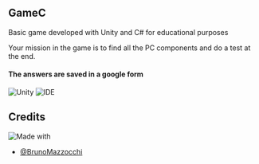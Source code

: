 
## GameC

Basic game developed with Unity and C# for educational purposes

Your mission in the game is to find all the PC components and do a test at the end. 


#### The answers are saved in a google form
![Unity](https://img.shields.io/badge/Unity-100000?style=for-the-badge&logo=unity&logoColor=white) ![IDE](https://img.shields.io/badge/IntelliJ_IDEA-000000.svg?style=for-the-badge&logo=intellij-idea&logoColor=white)
## Credits

![Made with](http://ForTheBadge.com/images/badges/built-with-love.svg)

- [@BrunoMazzocchi](https://www.github.com/BrunoMazzocchi)

